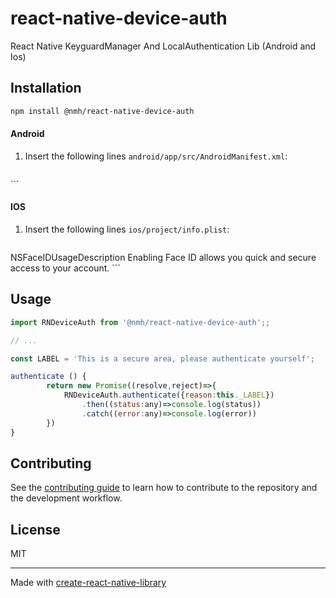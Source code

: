 # react-native-device-auth

React Native KeyguardManager And LocalAuthentication Lib (Android and Ios)

## Installation

```sh
npm install @nmh/react-native-device-auth
```

#### Android

1. Insert the following lines `android/app/src/AndroidManifest.xml`:
    ```
<uses-permission android:name="android.permission.USE_FINGERPRINT" />
<uses-permission android:name="android.permission.USE_BIOMETRIC" />
    ```

#### IOS

1. Insert the following lines `ios/project/info.plist`:
    ```
<key>NSFaceIDUsageDescription</key>
<string>Enabling Face ID allows you quick and secure access to your account.</string>
    ```



## Usage

```js
import RNDeviceAuth from '@nmh/react-native-device-auth';;

// ...

const LABEL = 'This is a secure area, please authenticate yourself';

authenticate () {
        return new Promise((resolve,reject)=>{
            RNDeviceAuth.authenticate({reason:this._LABEL})
                .then((status:any)=>console.log(status))
                .catch((error:any)=>console.log(error))
        })
}

```

## Contributing

See the [contributing guide](CONTRIBUTING.md) to learn how to contribute to the repository and the development workflow.

## License

MIT

---

Made with [create-react-native-library](https://github.com/callstack/react-native-builder-bob)
